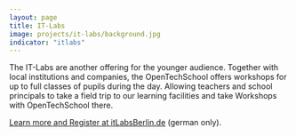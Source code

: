 ```yaml
---
layout: page
title: IT-Labs
image: projects/it-labs/background.jpg
indicator: "itlabs"
---
```


The IT-Labs are another offering for the younger audience. Together with local institutions and companies, the OpenTechSchool offers workshops for up to full classes of pupils during the day. Allowing teachers and school principals to take a field trip to our learning facilities and take Workshops with OpenTechSchool there.

<a href="http://www.itlabsberlin.de/" target="_blank" >Learn more and Register at itLabsBerlin.de</a> (german only).
